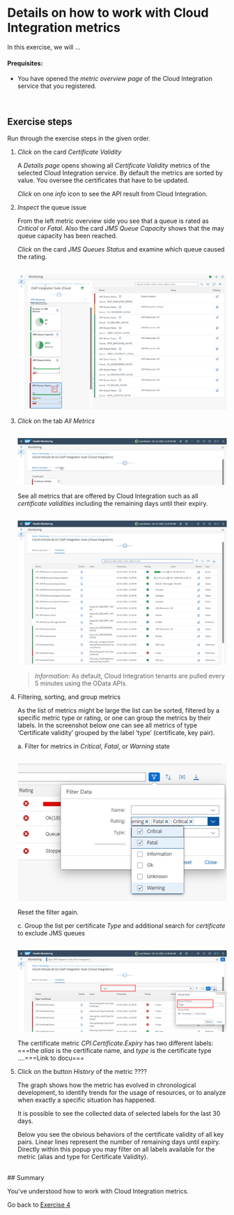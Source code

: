 # Details on how to work with Cloud Integration metrics

In this exercise, we will ...

#### Prequisites:

- You have opened the *metric overview page* of the Cloud Integration service that you registered.
<br>

## Exercise steps

Run through the exercise steps in the given order.

1. *Click* on the card *Certificate Validity*

   A *Details page* opens showing all *Certificate Validity* metrics of the selected Cloud Integration service. By default the metrics are sorted by value. You oversee the certificates that have to be updated.
   
   *Click* on one *info* icon to see the API result from Cloud Integration. 
   
2. *Inspect* the queue issue 
   
   From the left metric overview side you see that a queue is rated as *Critical* or *Fatal*. Also the card *JMS Queue Capacity* shows that the may queue capacity has been reached. 

   *Click* on the card *JMS Queues Status* and examine which queue caused the rating.
   
   <br>![](/exercises/ex4/images/HMMetricQueueIssue.png)   

3. *Click* on the tab *All Metrics*

   <br>![](/exercises/ex4/images/HMSwitchToAllMetrics.png)   

   See all metrics that are offered by Cloud Integration such as all *certificate validities* including the remaining days until their expiry. 

   <br>![](/exercises/ex4/images/HMCloudIntegrationMetrics.png)
   
   >
   > *Information*: As default, Cloud Integration tenants are pulled every 5 minutes using the OData APIs.
   > 

2. Filtering, sorting, and group metrics

   As the list of metrics might be large the list can be sorted, filtered by a specific metric type or rating, or one can group the metrics by their labels. In the screenshot below one can see all metrics of type ‘Certificate validity’ grouped by the label ‘type’ (certificate, key pair).
   
   a. Filter for metrics in *Critical*, *Fatal*, or *Warning* state
   
   <br>![](/exercises/ex4/images/HMMetricsFilterData.png)   
   
   Reset the filter again.
   
   c. Group the list per certificate *Type* and additional search for *certificate* to exclude JMS queues

   <br>![](/exercises/ex4/images/HMMetricsGroupPerCertificateType.png)
   
   The certificate metric *CPI.Certificate.Expiry* has two different labels: ===the *alias* is the certificate name, and *type* is the certificate type ....===Link to docu===

3. Click on the button *History* of the metric ???? 

   The graph shows how the metric has evolved in chronological development, to identify trends for the usage of resources, or to analyze when exactly a specific situation has happened. 

   It is possible to see the collected data of selected labels for the last 30 days. 

   Below you see the obvious behaviors of the certificate validity of all key pairs. Linear lines represent the number of remaining days until expiry. Directly within this popup you may filter on all labels available for the metric (alias and type for Certificate Validity).

<br>
## Summary

You've understood how to work with Cloud Integration metrics.

Go back to [Exercise 4](../../ex4/readme.md)





<!--
# Available metrics for Cloud Integration

In this exercise, we will ...

## Exercise steps

Run through the exercise steps in the given order.

#### Prequisites:
The Cloud Integration tenant is already registered. If not please run through exercises [Register a Cloud Integration tenant in LMS](../ex11/).

If not already done, please login to [SAP Cloud ALM tenant](https://teched22-cloudalm-003.authentication.eu10.hana.ondemand.com/).  

1.	Navigate t...

   <br>![](/exercises/ex4/images/CALMLandingHealthMon.png)
   
    >
    > *Important:*
    > Health monitoring do.....
    >

## Summary

You've now ...
After completing these steps you will have created...

Next we will ....... Continue to - [Exercise 5](../ex5/README.md)


2.	Insert this line of code.
```abap
response->set_text( |Hello ABAP World! | ). 
```

-->
